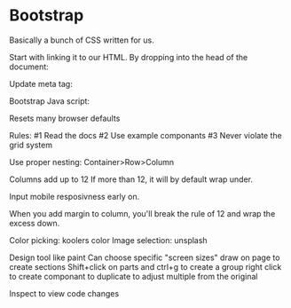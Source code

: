 # Bootstrap

Basically a bunch of CSS written for us.

Start with linking it to our HTML. By dropping into the head of the document:
<link href="https://cdn.jsdelivr.net/npm/bootstrap@5.1.3/dist/css/bootstrap.min.css" rel="stylesheet" integrity="sha384-1BmE4kWBq78iYhFldvKuhfTAU6auU8tT94WrHftjDbrCEXSU1oBoqyl2QvZ6jIW3" crossorigin="anonymous">

Update meta tag:
<meta name="viewport" content="width=device-width, initial-scale=1">

Bootstrap Java script:
<script src="https://cdn.jsdelivr.net/npm/bootstrap@5.1.3/dist/js/bootstrap.bundle.min.js" integrity="sha384-ka7Sk0Gln4gmtz2MlQnikT1wXgYsOg+OMhuP+IlRH9sENBO0LRn5q+8nbTov4+1p" crossorigin="anonymous"></script>

Resets many browser defaults

Rules:
#1 Read the docs
#2 Use example componants
#3 Never violate the grid system

Use proper nesting: Container>Row>Column

Columns add up to 12
  If more than 12, it will by default wrap under.

Input mobile resposivness early on.

When you add margin to column, you'll break the rule of 12 and wrap the excess down.

Color picking: koolers color
Image selection: unsplash




<!-- FIGMA -->

Design tool like paint
  Can choose specific "screen sizes"
  draw on page to create sections
  Shift+click on parts and ctrl+g to create a group
  right click to create componant to duplicate to adjust multiple from the original

Inspect to view code changes
